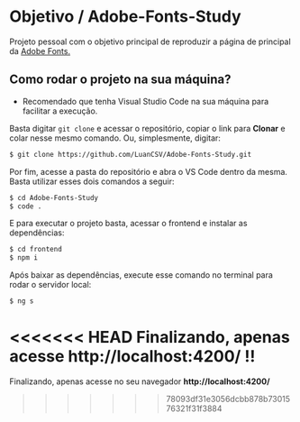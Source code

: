 # Objetivo / Adobe-Fonts-Study
Projeto pessoal com o objetivo principal de reproduzir a página de principal da [Adobe Fonts.](https://fonts.adobe.com/)

## Como rodar o projeto na sua máquina?

* Recomendado que tenha Visual Studio Code na sua máquina para facilitar a execução.

Basta digitar `git clone` e acessar o repositório, copiar o link para **Clonar** e colar nesse mesmo comando. Ou, simplesmente, digitar:

``` sh
$ git clone https://github.com/LuanCSV/Adobe-Fonts-Study.git
```

Por fim, acesse a pasta do repositório e abra o VS Code dentro da mesma. Basta utilizar esses dois comandos a seguir:

```sh
$ cd Adobe-Fonts-Study
$ code .
```

E para executar o projeto basta, acessar o frontend e instalar as dependências: 

```sh
$ cd frontend
$ npm i
```

Após baixar as dependências, execute esse comando no terminal para rodar o servidor local:

```sh
$ ng s
```

<<<<<<< HEAD
Finalizando, apenas acesse **http://localhost:4200/** !!
=======
Finalizando, apenas acesse no seu navegador **http://localhost:4200/**
>>>>>>> 78093df31e3056dcbb878b7301576321f31f3884

